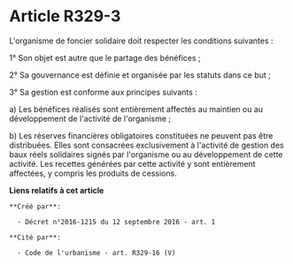 # Article R329-3

L'organisme de foncier solidaire doit respecter les conditions suivantes :

1° Son objet est autre que le partage des bénéfices ;

2° Sa gouvernance est définie et organisée par les statuts dans ce but ;

3° Sa gestion est conforme aux principes suivants :

a) Les bénéfices réalisés sont entièrement affectés au maintien ou au développement de l'activité de l'organisme ;

b) Les réserves financières obligatoires constituées ne peuvent pas être distribuées. Elles sont consacrées exclusivement à
l'activité de gestion des baux réels solidaires signés par l'organisme ou au développement de cette activité. Les recettes
générées par cette activité y sont entièrement affectées, y compris les produits de cessions.

**Liens relatifs à cet article**

	**Créé par**:

	  - Décret n°2016-1215 du 12 septembre 2016 - art. 1

	**Cité par**:

	  - Code de l'urbanisme - art. R329-16 (V)
